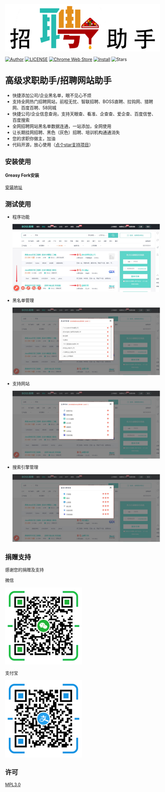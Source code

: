 ![logo](assets/logo.png)

[![Author](https://img.shields.io/badge/Author-xiaoyu-brightgreen)](https://greasyfork.org/zh-TW/scripts/380848)
[![LICENSE](https://img.shields.io/github/license/qq943260285/tampermonkey-recruitment-tool)](LICENSE)
[![Chrome Web Store](https://img.shields.io/chrome-web-store/v/dhdgffkkebhmkfjojejmpbldmpobfkfo.svg)](https://chrome.google.com/webstore/detail/dhdgffkkebhmkfjojejmpbldmpobfkfo)
[![Install](https://img.shields.io/badge/Install-V3.20.0626-brightgreen)](https://greasyfork.org/zh-TW/scripts/380848)
![Stars](https://img.shields.io/github/stars/qq943260285/tampermonkey-recruitment-tool?style=social)

# 高级求职助手/招聘网站助手

- 快捷添加公司/企业黑名单，眼不见心不烦
- 支持全网热门招聘网站，前程无忧、智联招聘、BOSS直聘、拉钩网、猎聘网、百度百聘、58同城
- 快捷公司/企业信息查询，支持天眼查、看准、企查查、爱企查、百度信誉、百度搜索
- 全网招聘网站黑名单数据连通，一站添加，全网使用
- 让长期挂网招聘、黑色（灰色）招聘、培训机构通通消失
- 您的求职你做主，加油
- 代码开源，放心使用（[点个star支持项目](https://github.com/qq943260285/tampermonkey-recruitment-tool)）



## 安装使用
#### Greasy Fork安装

[安装地址](https://greasyfork.org/zh-TW/scripts/380848)

## 测试使用

- 程序功能

  ![截图](assets/1.jpg)

- 黑名单管理

  ![截图](assets/2.jpg)

- 支持网站

  ![截图](assets/3.jpg)

- 搜索引擎管理

  ![截图](assets/4.jpg)

## 捐赠支持
感谢您的捐赠及支持

微信

![微信](assets/wechat.png)

支付宝

![支付宝](assets/alipay.png)


## 许可 

[MPL3.0](LICENSE) 
